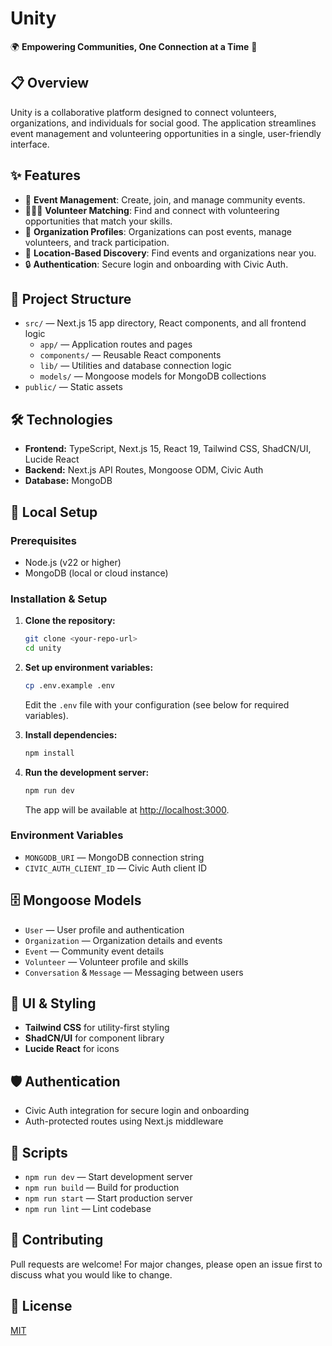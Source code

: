 # Unity

🌍 **Empowering Communities, One Connection at a Time** 🤝

## 📋 Overview

Unity is a collaborative platform designed to connect volunteers, organizations, and individuals for social good. The application streamlines event management and volunteering opportunities in a single, user-friendly interface.

## ✨ Features

- 📝 **Event Management**: Create, join, and manage community events.
- 🧑‍🤝‍🧑 **Volunteer Matching**: Find and connect with volunteering opportunities that match your skills.
- 🏢 **Organization Profiles**: Organizations can post events, manage volunteers, and track participation.
- 📍 **Location-Based Discovery**: Find events and organizations near you.
- 🔒 **Authentication**: Secure login and onboarding with Civic Auth.

## 📁 Project Structure

- `src/` — Next.js 15 app directory, React components, and all frontend logic
  - `app/` — Application routes and pages
  - `components/` — Reusable React components
  - `lib/` — Utilities and database connection logic
  - `models/` — Mongoose models for MongoDB collections
- `public/` — Static assets

## 🛠️ Technologies

- **Frontend:** TypeScript, Next.js 15, React 19, Tailwind CSS, ShadCN/UI, Lucide React
- **Backend:** Next.js API Routes, Mongoose ODM, Civic Auth
- **Database:** MongoDB

## 🎯 Local Setup

### Prerequisites

- Node.js (v22 or higher)
- MongoDB (local or cloud instance)

### Installation & Setup

1. **Clone the repository:**

   ```bash
   git clone <your-repo-url>
   cd unity
   ```

2. **Set up environment variables:**

   ```bash
   cp .env.example .env
   ```

   Edit the `.env` file with your configuration (see below for required variables).

3. **Install dependencies:**

   ```bash
   npm install
   ```

4. **Run the development server:**

   ```bash
   npm run dev
   ```

   The app will be available at [http://localhost:3000](http://localhost:3000).

### Environment Variables

- `MONGODB_URI` — MongoDB connection string
- `CIVIC_AUTH_CLIENT_ID` — Civic Auth client ID

## 🗄️ Mongoose Models

- `User` — User profile and authentication
- `Organization` — Organization details and events
- `Event` — Community event details
- `Volunteer` — Volunteer profile and skills
- `Conversation` & `Message` — Messaging between users

## 🧩 UI & Styling

- **Tailwind CSS** for utility-first styling
- **ShadCN/UI** for component library
- **Lucide React** for icons

## 🛡️ Authentication

- Civic Auth integration for secure login and onboarding
- Auth-protected routes using Next.js middleware

## 📝 Scripts

- `npm run dev` — Start development server
- `npm run build` — Build for production
- `npm run start` — Start production server
- `npm run lint` — Lint codebase

## 🤝 Contributing

Pull requests are welcome! For major changes, please open an issue first to discuss what you would like to change.

## 📄 License

[MIT](LICENSE)
